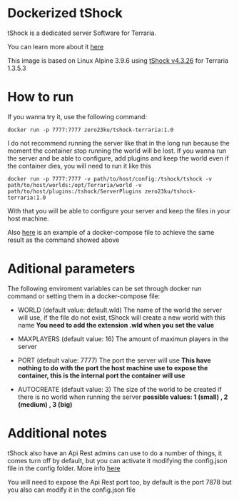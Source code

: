 # Dockerized tShock
tShock is a dedicated server Software for Terraria.

You can learn more about it [here](https://tshock.readme.io/docs)

This image is based on Linux Alpine 3.9.6 using [tShock v4.3.26](https://github.com/Pryaxis/TShock/releases) for Terraria 1.3.5.3


# How to run

If you wanna try it, use the following command:
```
docker run -p 7777:7777 zero23ku/tshock-terraria:1.0
```
I do not recommend running the server like that in the long run because the moment the container stop running the world will be lost.
If you wanna run the server and be able to configure, add plugins and keep the world even if the container dies, you will need to run it like this

```
docker run -p 7777:7777 -v path/to/host/config:/tshock/tshock -v path/to/host/worlds:/opt/Terraria/world -v path/to/host/plugins:/tshock/ServerPlugins zero23ku/tshock-terraria:1.0
```

With that you will be able to configure your server and keep the files in your host machine.

Also [here](https://github.com/Zero23ku/dockerizer-terraria-server/blob/master/docker-compose.yml) is an example of a docker-compose file to achieve the same result as the command showed above

# Aditional parameters

The following enviroment variables can be set through docker run command or setting them in a docker-compose file:

* WORLD (default value: default.wld) The name of the world the server will use, if the file do not exist, tShock will create a new world with this name **You need to add the extension .wld when you set the value**

* MAXPLAYERS (default value: 16) The amount of maximun players in the server

* PORT (default value: 7777) The port the server will use **This have nothing to do with the port the host machine use to expose the container, this is the internal port the container will use**

* AUTOCREATE (default value: 3) The size of the world to be created if there is no world when running the server **possible values: 1 (small) , 2 (medium) , 3 (big)**

# Additional notes

tShock also have an Api Rest admins can use to do a number of things, it comes turn off by default, but you can activate it modifying the config.json file in the config folder. More info [here](https://tshock.readme.io/reference)

You will need to expose the Api Rest port too, by default is the port 7878 but you also can modify it in the config.json file
